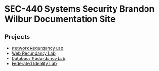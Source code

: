 # SEC-440 Systems Security Brandon Wilbur Documentation Site

## Projects
* [Network Redundancy Lab](network_redundancy/network_redundancy.md)
* [Web Redundancy Lab](web_redundancy/web_redundancy.md)
* [Database Redundancy Lab](database_redundancy/database_redundancy.md)
* [Federated Identity Lab](federated_identity/federated_identity.md)